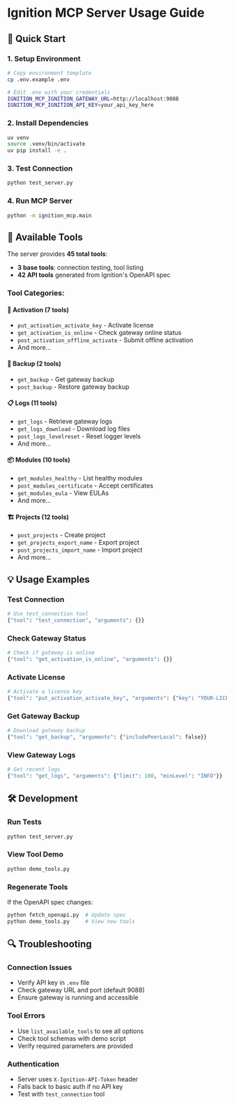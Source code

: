 # Ignition MCP Server Usage Guide

## 🚀 Quick Start

### 1. Setup Environment
```bash
# Copy environment template
cp .env.example .env

# Edit .env with your credentials
IGNITION_MCP_IGNITION_GATEWAY_URL=http://localhost:9088
IGNITION_MCP_IGNITION_API_KEY=your_api_key_here
```

### 2. Install Dependencies
```bash
uv venv
source .venv/bin/activate
uv pip install -e .
```

### 3. Test Connection
```bash
python test_server.py
```

### 4. Run MCP Server
```bash
python -m ignition_mcp.main
```

## 🔧 Available Tools

The server provides **45 total tools**:
- **3 base tools**: connection testing, tool listing
- **42 API tools** generated from Ignition's OpenAPI spec

### Tool Categories:

#### 🔐 **Activation (7 tools)**
- `put_activation_activate_key` - Activate license
- `get_activation_is_online` - Check gateway online status  
- `post_activation_offline_activate` - Submit offline activation
- And more...

#### 💾 **Backup (2 tools)**
- `get_backup` - Get gateway backup
- `post_backup` - Restore gateway backup

#### 📋 **Logs (11 tools)**
- `get_logs` - Retrieve gateway logs
- `get_logs_download` - Download log files
- `post_logs_levelreset` - Reset logger levels
- And more...

#### 📦 **Modules (10 tools)**
- `get_modules_healthy` - List healthy modules
- `post_modules_certificate` - Accept certificates
- `get_modules_eula` - View EULAs
- And more...

#### 🏗️ **Projects (12 tools)**
- `post_projects` - Create project
- `get_projects_export_name` - Export project
- `post_projects_import_name` - Import project
- And more...

## 💡 Usage Examples

### Test Connection
```python
# Use test_connection tool
{"tool": "test_connection", "arguments": {}}
```

### Check Gateway Status
```python
# Check if gateway is online
{"tool": "get_activation_is_online", "arguments": {}}
```

### Activate License
```python
# Activate a license key
{"tool": "put_activation_activate_key", "arguments": {"key": "YOUR-LICENSE-KEY"}}
```

### Get Gateway Backup
```python
# Download gateway backup
{"tool": "get_backup", "arguments": {"includePeerLocal": false}}
```

### View Gateway Logs
```python
# Get recent logs
{"tool": "get_logs", "arguments": {"limit": 100, "minLevel": "INFO"}}
```

## 🛠️ Development

### Run Tests
```bash
python test_server.py
```

### View Tool Demo
```bash
python demo_tools.py
```

### Regenerate Tools
If the OpenAPI spec changes:
```bash
python fetch_openapi.py  # Update spec
python demo_tools.py     # View new tools
```

## 🔍 Troubleshooting

### Connection Issues
- Verify API key in `.env` file
- Check gateway URL and port (default 9088)
- Ensure gateway is running and accessible

### Tool Errors
- Use `list_available_tools` to see all options
- Check tool schemas with demo script
- Verify required parameters are provided

### Authentication
- Server uses `X-Ignition-API-Token` header
- Falls back to basic auth if no API key
- Test with `test_connection` tool
